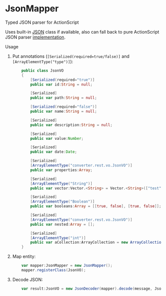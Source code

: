 JsonMapper
==========

Typed JSON parser for ActionScript

Uses built-in [JSON](http://help.adobe.com/en_US/FlashPlatform/reference/actionscript/3/JSON.html) class if available, 
also can fall back to pure ActionScript JSON parser [implementation](https://github.com/mikechambers/as3corelib). 

Usage

1. Put annotations (`[Serialized(required=true/false)]` and `[ArrayElementType("type")]`):
    ```ActionScript
        public class JsonVO
        {
            [Serialized(required="true")]
            public var id:String = null;
    
            [Serialized]
            public var path:String = null;
    
            [Serialized(required="false")]
            public var name:String = null;
    
            [Serialized]
            public var description:String = null;
    
            [Serialized]
            public var value:Number;
    
            [Serialized]
            public var date:Date;
    
            [Serialized]
            [ArrayElementType("converter.rest.vo.JsonVO")]
            public var properties:Array;
    
            [Serialized]
            [ArrayElementType("String")]
            public var vector:Vector.<String> = Vector.<String>(["test", "test"]);
    
            [Serialized]
            [ArrayElementType("Boolean")]
            public var booleans:Array = [[true, false], [true, false]];
    
            [Serialized]
            [ArrayElementType("converter.rest.vo.JsonVO")]
            public var nested:Array = [];
    
            [Serialized]
            [ArrayElementType("int")]
            public var aCollection:ArrayCollection = new ArrayCollection([1, 2, 3]);
        }
    ```
2. Map entity:

    ```ActionScript
        var mapper:JsonMapper = new JsonMapper();
        mapper.registerClass(JsonVO);
    ```
2. Decode JSON:

    ```ActionScript
        var result:JsonVO = new JsonDecoder(mapper).decode(message, JsonVO);
    ```
    